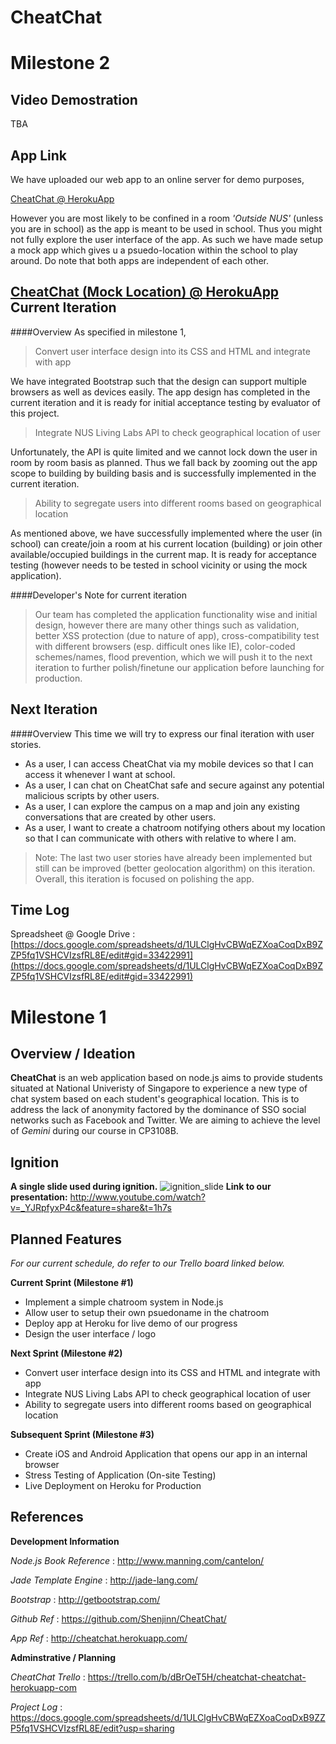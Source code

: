 CheatChat
=========
Milestone 2
=========
Video Demostration
---------
TBA

App Link
---------
We have uploaded our web app to an online server for demo purposes,

[CheatChat @ HerokuApp](http://cheatchat.herokuapp.com)

However you are most likely to be confined in a room *'Outside NUS'* (unless you are in school) as the app is meant to be used in school. Thus you might not fully explore the user interface of the app. As such we have made setup a mock app which gives u a psuedo-location within the school to play around. Do note that both apps are independent of each other.

[CheatChat (Mock Location) @ HerokuApp](http://cheatchat-mock.herokuapp.com)
Current Iteration
---------
####Overview
As specified in milestone 1,
> Convert user interface design into its CSS and HTML and integrate with app

We have integrated Bootstrap such that the design can support multiple browsers as well as devices easily. The app design has completed in the current iteration and it is ready for initial acceptance testing by evaluator of this project.

> Integrate NUS Living Labs API to check geographical location of user

Unfortunately, the API is quite limited and we cannot lock down the user in room by room basis as planned. Thus we fall back by zooming out the app scope to building by building basis and is successfully implemented in the current iteration.

> Ability to segregate users into different rooms based on geographical location

As mentioned above, we have successfully implemented where the user (in school) can create/join a room at his current location (building) or join other available/occupied buildings in the current map. It is ready for acceptance testing (however needs to be tested in school vicinity or using the mock application).

####Developer's Note for current iteration
> Our team has completed the application functionality wise and initial design, however there are many other things such as validation, better XSS protection (due to nature of app), cross-compatibility test with different browsers (esp. difficult ones like IE), color-coded schemes/names, flood prevention, which we will push it to the next iteration to further polish/finetune our application before launching for production.

Next Iteration
---------
####Overview
This time we will try to express our final iteration with user stories.

- As a user, I can access CheatChat via my mobile devices so that I can access it whenever I want at school.
- As a user, I can chat on CheatChat safe and secure against any potential malicious scripts by other users.
- As a user, I can explore the campus on a map and join any existing conversations that are created by other users.
- As a user, I want to create a chatroom notifying others about my location so that I can communicate with others with relative to where I am.

 > Note: The last two user stories have already been implemented but still can be improved (better geolocation algorithm) on this iteration. Overall, this iteration is focused on polishing the app.

Time Log
--------
Spreadsheet @ Google Drive : [https://docs.google.com/spreadsheets/d/1ULClgHvCBWqEZXoaCoqDxB9ZZP5fq1VSHCVIzsfRL8E/edit#gid=33422991](https://docs.google.com/spreadsheets/d/1ULClgHvCBWqEZXoaCoqDxB9ZZP5fq1VSHCVIzsfRL8E/edit#gid=33422991)


Milestone 1
=========
Overview / Ideation
---------
**CheatChat** is an web application based on node.js aims to provide students situated at National Univeristy of Singapore to experience a new type of chat system based on each student's geographical location. This is to address the lack of anonymity factored by the dominance of SSO social networks such as Facebook and Twitter. We are aiming to achieve the level of *Gemini* during our course in CP3108B.

Ignition
---------
**A single slide used during ignition.**
![ignition_slide](http://i.imgur.com/FYxfHob.jpg)
**Link to our presentation:**
http://www.youtube.com/watch?v=_YJRpfyxP4c&feature=share&t=1h7s

Planned Features
-----------
*For our current schedule, do refer to our Trello board linked below.*

**Current Sprint (Milestone #1)**
- Implement a simple chatroom system in Node.js
- Allow user to setup their own psuedoname in the chatroom
- Deploy app at Heroku for live demo of our progress
- Design the user interface / logo

**Next Sprint (Milestone #2)**
- Convert user interface design into its CSS and HTML and integrate with app
- Integrate NUS Living Labs API to check geographical location of user
- Ability to segregate users into different rooms based on geographical location

**Subsequent Sprint (Milestone #3)**
- Create iOS and Android Application that opens our app in an internal browser
- Stress Testing of Application (On-site Testing)
- Live Deployment on Heroku for Production

References
----------
**Development Information**

*Node.js Book Reference* : http://www.manning.com/cantelon/

*Jade Template Engine* : http://jade-lang.com/

*Bootstrap* : http://getbootstrap.com/

*Github Ref* : https://github.com/Shenjinn/CheatChat/

*App Ref* : http://cheatchat.herokuapp.com/

**Adminstrative / Planning**

*CheatChat Trello* : https://trello.com/b/dBrOeT5H/cheatchat-cheatchat-herokuapp-com

*Project Log* : https://docs.google.com/spreadsheets/d/1ULClgHvCBWqEZXoaCoqDxB9ZZP5fq1VSHCVIzsfRL8E/edit?usp=sharing
